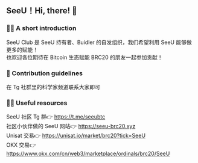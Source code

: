 ## SeeU！Hi, there! 👋

<!--

**Here are some ideas to get you started:**

🙋‍♀️ A short introduction - what is your organization all about?
🌈 Contribution guidelines - how can the community get involved?
👩‍💻 Useful resources - where can the community find your docs? Is there anything else the community should know?
🍿 Fun facts - what does your team eat for breakfast?
🧙 Remember, you can do mighty things with the power of [Markdown](https://docs.github.com/github/writing-on-github/getting-started-with-writing-and-formatting-on-github/basic-writing-and-formatting-syntax)
-->

### 🙋‍♀️ A short introduction  

SeeU Club 是 SeeU 持有者、Buidler 的自发组织，我们希望利用 SeeU 能够做更多的赋能！  
也欢迎各位期待在 Bitcoin 生态赋能 BRC20 的朋友一起参加贡献！

### 🌈 Contribution guidelines

在 Tg 社群里的科学家频道联系大家即可

### 👩‍💻 Useful resources

SeeU 社区 Tg 群👉 https://t.me/seeubtc  
社区小伙伴做的 SeeU 网站👉 https://seeu-brc20.xyz  
Unisat 交易👉 https://unisat.io/market/brc20?tick=SeeU  
OKX 交易👉 https://www.okx.com/cn/web3/marketplace/ordinals/brc20/SeeU  
